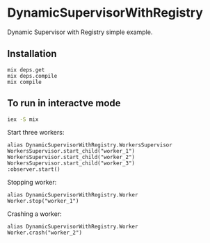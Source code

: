 # DynamicSupervisorWithRegistry

Dynamic Supervisor with Registry simple example.

## Installation
```
mix deps.get
mix deps.compile
mix compile
```

## To run in interactve mode

``` Bash
iex -S mix
```

Start three workers:

```Elxir
alias DynamicSupervisorWithRegistry.WorkersSupervisor
WorkersSupervisor.start_child("worker_1")
WorkersSupervisor.start_child("worker_2")
WorkersSupervisor.start_child("worker_3")
:observer.start()
```

Stopping worker:
```
alias DynamicSupervisorWithRegistry.Worker
Worker.stop("worker_1")
```

Crashing a worker:
```
alias DynamicSupervisorWithRegistry.Worker
Worker.crash("worker_2")
```
